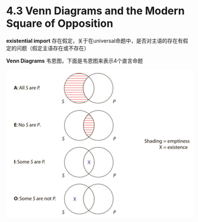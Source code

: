 # 4.3 Venn Diagrams and the Modern Square of Opposition

**existential import** 存在假定，关于在universal命题中，是否对主语的存在有假定的问题（假定主语存在或不存在）

**Venn Diagrams** 韦恩图，下面是韦恩图来表示4个直言命题

![](../.gitbook/assets/image.png)
